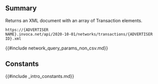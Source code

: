 
## Summary

Returns an XML document with an array of Transaction elements.

<code>https://{ADVERTISER NAME}.invoca.net/api/2020-10-01/networks/transactions/{ADVERTISER ID}.xml</code>

{{#include network_query_params_non_csv.md}}

## Constants

{{#include _intro_constants.md}}